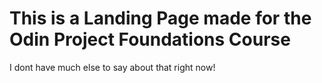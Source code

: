 # This is a Landing Page made for the Odin Project Foundations Course

I dont have much else to say about that right now! 
